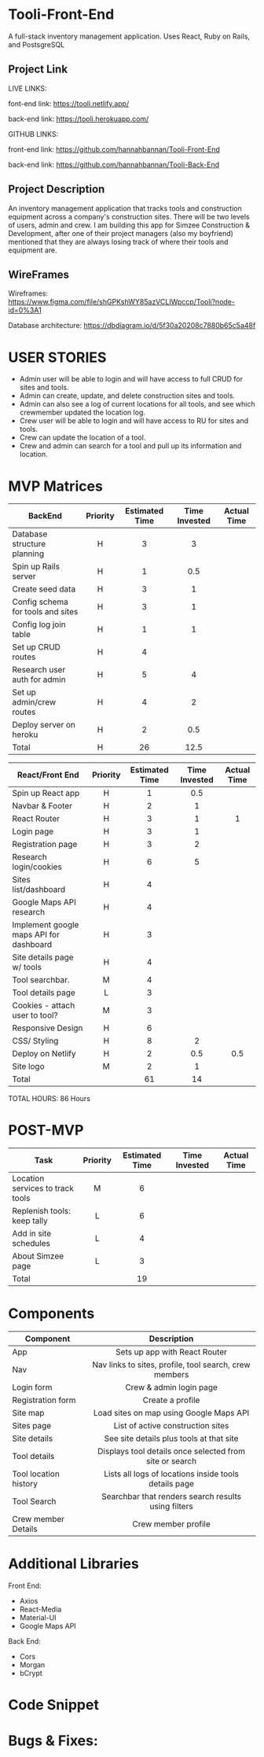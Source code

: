 
# Tooli-Front-End
A full-stack inventory management application. Uses React, Ruby on Rails, and PostsgreSQL

## Project Link

LIVE LINKS:

font-end link: https://tooli.netlify.app/

back-end link: https://tooli.herokuapp.com/

GITHUB LINKS:

front-end link: https://github.com/hannahbannan/Tooli-Front-End

back-end link: https://github.com/hannahbannan/Tooli-Back-End

## Project Description

An inventory management application that tracks tools and construction equipment across a company's construction sites. There will be two levels of users, admin and crew. I am building this app for Simzee Construction & Development, after one of their project managers (also my boyfriend) mentioned that they are always losing track of where their tools and equipment are.

## WireFrames

Wireframes: https://www.figma.com/file/shGPKshWY85azVCLIWpccp/Tooli?node-id=0%3A1


Database architecture: https://dbdiagram.io/d/5f30a20208c7880b65c5a48f


# USER STORIES

* Admin user will be able to login and will have access to full CRUD for sites and tools. 
* Admin can create, update, and delete construction sites and tools.
* Admin can also see a log of current locations for all tools, and see which crewmember updated the location log.
* Crew user will be able to login and will have access to RU for sites and tools.
* Crew can update the location of a tool.
* Crew and admin can search for a tool and pull up its information and location.

# MVP Matrices

| BackEnd                            | Priority | Estimated Time | Time Invested | Actual Time |
| ---------------------------------- | :------: | :------------: | :-----------: | :---------: |
|  Database structure planning       |    H     |       3        |       3       |             |
|  Spin up Rails server              |    H     |       1        |      0.5      |             |
|  Create seed data                  |    H     |       3        |       1       |             |
|  Config schema for tools and sites |    H     |       3        |       1       |             |
|  Config log join table             |    H     |       1        |       1       |             |
|  Set up CRUD routes                |    H     |       4        |               |             |
|  Research user auth for admin      |    H     |       5        |       4       |             |
|  Set up admin/crew routes          |    H     |       4        |       2       |             |
|  Deploy server on heroku           |    H     |       2        |      0.5      |             |
|  Total                             |    H     |      26        |    12.5       |             |

| React/Front End                               | Priority | Estimated Time | Time Invested | Actual Time |
| --------------------------------------------- | :------: | :------------: | :-----------: | :---------: |
| Spin up React app                             |    H     |       1        |     0.5       |             |
| Navbar & Footer                               |    H     |       2        |      1        |             |
| React Router                                  |    H     |       3        |      1        |      1      |
| Login page                                    |    H     |       3        |      1        |             |
| Registration page                             |    H     |       3        |      2        |             |
| Research login/cookies                        |    H     |       6        |      5        |             |
| Sites list/dashboard                          |    H     |       4        |               |             |
| Google Maps API research                      |    H     |       4        |               |             |
| Implement google maps API for dashboard       |    H     |       3        |               |             |
| Site details page w/ tools                    |    H     |       4        |               |             |
| Tool searchbar.                               |    M     |       4        |               |             |
| Tool details page                             |    L     |       3        |               |             |
| Cookies - attach user to tool?                |    M     |       3        |               |             |
| Responsive Design                             |    H     |       6        |               |             |
| CSS/ Styling                                  |    H     |       8        |      2        |             |
| Deploy on Netlify                             |    H     |       2        |     0.5       |     0.5     |
| Site logo                                     |    M     |       2        |      1        |             |
| Total                                         |          |       61       |      14       |             |

TOTAL HOURS: 86 Hours

# POST-MVP 

| Task                               | Priority | Estimated Time | Time Invested | Actual Time |
| ---------------------------------- | :------: | :------------: | :-----------: | :---------: |
|  Location services to track tools  |    M     |       6        |               |             |
|  Replenish tools: keep tally       |    L     |       6        |               |             |
|  Add in site schedules             |    L     |       4        |               |             |
|  About Simzee page                 |    L     |       3        |               |             |
| Total                              |          |       19       |               |             |

# Components

| Component              |                               Description                                |
| ---------------------- | :----------------------------------------------------------------------: |
| App                    |                      Sets up app with React Router                       |
| Nav                    |       Nav links to sites, profile, tool search, crew members             |
| Login form             |                      Crew & admin login page                             |
| Registration form      |                          Create a profile                                |
| Site map               |            Load sites on map using Google Maps API                       |
| Sites page             |                    List of active construction sites                     |
| Site details           |                   See site details plus tools at that site               |
| Tool details           |       Displays tool details once selected from site or search            |
| Tool location history  |            Lists all logs of locations inside tools details page         |
| Tool Search            |          Searchbar that renders search results using filters             |
| Crew member Details    |                         Crew member profile                              |
    

# Additional Libraries

Front End:

- Axios
- React-Media
- Material-UI
- Google Maps API

Back End:

- Cors
- Morgan
- bCrypt

# Code Snippet


# Bugs & Fixes:


